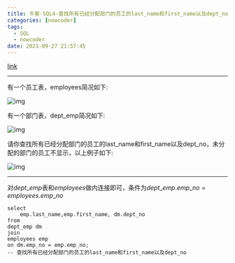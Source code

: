 ```yaml
---
title: 牛客-SQL4-查找所有已经分配部门的员工的last_name和first_name以及dept_no
categories: [nowcoder]
tags:
  - SQL
  - nowcoder
date: 2021-09-27 21:57:45
---
```


[link](https://www.nowcoder.com/practice/6d35b1cd593545ab985a68cd86f28671?tpId=82&&tqId=29756&rp=1&ru=/activity/oj&qru=/ta/sql/question-ranking)

<hr/>

有一个员工表，employees简况如下:

![img](https://gitee.com/cao_ziqiang/img/raw/master/20210927215828.png)

有一个部门表，dept_emp简况如下:

![img](https://gitee.com/cao_ziqiang/img/raw/master/20210927215839.png)

请你查找所有已经分配部门的员工的last_name和first_name以及dept_no，未分配的部门的员工不显示，以上例子如下:

![img](https://gitee.com/cao_ziqiang/img/raw/master/20210927215845.png)

<hr/>

对$dept\text{_}emp$表和$employees$做内连接即可，条件为$dept\text{_}emp.emp\text{_}no=employees.emp\text{_}no$

```mysql
select 
    emp.last_name,emp.first_name, dm.dept_no
from 
dept_emp dm
join
employees emp 
on dm.emp_no = emp.emp_no;
-- 查找所有已经分配部门的员工的last_name和first_name以及dept_no
```

